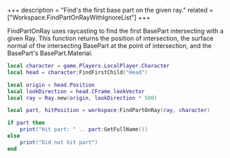 +++
description = "Find's the first base part on the given ray."
related = ["Workspace.FindPartOnRayWithIgnoreList"]
+++

FindPartOnRay uses raycasting to find the first BasePart intersecting with a given Ray. This function returns the position of intersection, the surface normal of the intersecting BasePart at the point of intersection, and the BasePart's BasePart.Material.

```lua
local character = game.Players.LocalPlayer.Character
local head = character:FindFirstChild("Head")

local origin = head.Position
local lookDirection = head.CFrame.lookVector
local ray = Ray.new(origin, lookDirection * 500)

local part, hitPosition = workspace:FindPartOnRay(ray, character)

if part then
	print("Hit part: " .. part:GetFullName())
else
	print("Did not hit part")
end
```

